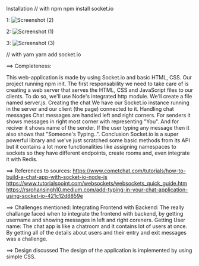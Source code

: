 Installation
// with npm
npm install socket.io

1:
![Screenshot (2)](https://user-images.githubusercontent.com/88159702/186468483-2396e9ba-de08-4b5a-b37c-2b90d8d5d3dd.png)

2:
![Screenshot (1)](https://user-images.githubusercontent.com/88159702/186468453-b593dce6-9d3c-4dde-811c-56c11a40c527.png)

3:
![Screenshot (3)](https://user-images.githubusercontent.com/88159702/186469315-4f524362-851d-4c08-8a0d-94cdda63da58.png)

// with yarn
yarn add socket.io

==> Completeness:

This web-application is made by using Socket.io and basic HTML, CSS. Our project running npm init. The first responsability we need to take care of is creating a web server that serves the HTML, CSS and JavaScript files to our clients. To do so, we'll use Node's integrated http module. We'll create a file named server.js.
Creating the chat
We have our Socket.io instance running in the server and our client (the page) connected to it.
Handling chat messages
Chat messages are handled left and right corners. For senders it shows messages in right most corner with representing "You". And for reciver it shows name of the sender. If the user typing any message then it also shows that "Someone's Typing..".
Conclusion
Socket.io is a super powerful library and we've just scratched some basic methods from its API but it contains a lot more functionalities like assigning namespaces to sockets so they have different endpoints, create rooms and, even integrate it with Redis.

==> References to sources:
https://www.cometchat.com/tutorials/how-to-build-a-chat-app-with-socket-io-node-js
https://www.tutorialspoint.com/websockets/websockets_quick_guide.htm
https://rsrohansingh10.medium.com/add-typing-in-your-chat-application-using-socket-io-421c12d8859e

==> Challenges mentioned:
Integrating Frontend with Backend:
The really challange faced when to integrate the frontend with backend, by getting username and showing messages in left and right coreners.
Getting User name:
The chat app is like a chatroom and it contains lot of users at once. By getting all of the details about users and their entry and exit messages was a challenge.

==> Design discussed
The design of the application is implemented by using simple CSS.
